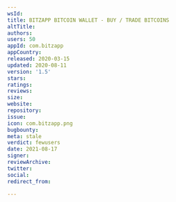 ```yaml
---
wsId: 
title: BITZAPP BITCOIN WALLET - BUY / TRADE BITCOINS
altTitle: 
authors: 
users: 50
appId: com.bitzapp
appCountry: 
released: 2020-03-15
updated: 2020-08-11
version: '1.5'
stars: 
ratings: 
reviews: 
size: 
website: 
repository: 
issue: 
icon: com.bitzapp.png
bugbounty: 
meta: stale
verdict: fewusers
date: 2021-08-17
signer: 
reviewArchive: 
twitter: 
social: 
redirect_from: 

---
```



